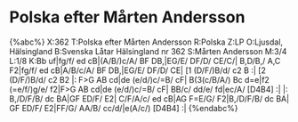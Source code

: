# Polska efter Mårten Andersson

{%abc%}
X:362
T:Polska efter Mårten Andersson
R:Polska
Z:LP
O:Ljusdal, Hälsingland
B:Svenska Låtar Hälsingland nr 362
S:Mårten Andersson
M:3/4
L:1/8
K:Bb
uf|fg/f/ ed cB|(A/B/)c/A/ BF DB,|EG/E/ DF/D/ CE/C/|
B,D/B,/ A,C F2|fg/f/ ed cB|A/B/c/A/ BF DB,|EG/E/ DF/D/ CE|
[1 (D/F/)B/d/ c2 B :| [2 (D/F/)B/d/ c2 B2 |: F>G AB cd|de (e/d/)c/=B/ cF|
B(3(c/B/A/) Bc d=e|f2 (=e/f/)g/e/ f2|F>G AB cd|de (e/d/)c/=B/ cF|
BB/c/ dd/e/ fd|ec/A/ [D4B4] :| |: B,/D/F/B/ dc BA|GF ED/F/ E2|
C/F/A/c/ ed cB|AG F=E/G/ F2|B,/D/F/B/ dc BA|
GF ED/F/ E2|FF/G/ AA/B/ cc/d/|e(A/c/) [D4B4] :|
{%endabc%}
